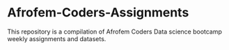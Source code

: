 # Afrofem-Coders-Assignments
This repository is a compilation of  Afrofem Coders Data science bootcamp weekly assignments and datasets.
